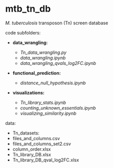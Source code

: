 # mtb_tn_db
*M. tuberculosis* transposon (Tn) screen database 

code subfolders: 

* **data_wrangling:**
  * *Tn_data_wrangling.py*
  * *data_wrangling.ipynb*
  * *data_wrangling_qvals_log2FC.ipynb*
  
* **functional_prediction:**
  * *distance_null_hypothesis.ipynb*
  
* **visualizations:**
  * *Tn_library_stats.ipynb*
  * *counting_unknown_essentials.ipynb* 
  * *visualizing_similarity.ipynb*

data: 

* Tn_datasets: 
* files_and_columns.csv
* files_and_columns_set2.csv
* column_order.xlsx
* Tn_library_DB.xlsx
* Tn_library_DB_qval_log2FC.xlsx



